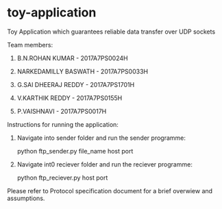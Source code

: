 # toy-application
Toy Application which guarantees reliable data transfer over UDP sockets

Team members:

1. B.N.ROHAN KUMAR - 2017A7PS0024H

2. NARKEDAMILLY BASWATH - 2017A7PS0033H

3. G.SAI DHEERAJ REDDY - 2017A7PS1701H

4. V.KARTHIK REDDY - 2017A7PS0155H

5. P.VAISHNAVI - 2017A7PS0017H

Instructions for running the application:

1. Navigate into sender folder and run the sender programme:

	python ftp_sender.py file_name host port

2. Navigate int0 reciever folder and run the reciever programme:

	python ftp_reciever.py host port

Please refer to Protocol specification document for a brief overwiew and assumptions.

